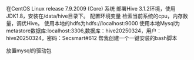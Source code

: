 在CentOS Linux release 7.9.2009 (Core) 系统
部署Hive 3.1.2环境，使用JDK1.8，安装在/data/hive目录下。
配置环境变量
检索当前系统的cpu，内存数量，调优Hive。
使用本地的hdfs为hdfs://localhost:9000
使用本地Mysql为metastore数据库:localhost:3306,数据库：hive20250324，用户：hive20250324，密码：Secsmart#612
帮我创建一个一键安装的bash脚本

放置mysql的驱动包
